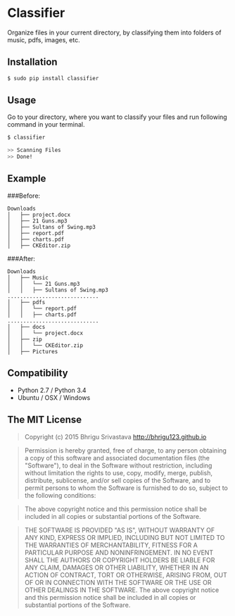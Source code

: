 # Classifier
Organize files in your current directory, by classifying them into folders of music, pdfs, images, etc.

## Installation
```sh
$ sudo pip install classifier
```

## Usage
Go to your directory, where you want to classify your files and run following command in your terminal.
```sh
$ classifier
``` 
```sh
>> Scanning Files
>> Done!
```

## Example
###Before:
```
Downloads
│   ├── project.docx
│   ├── 21 Guns.mp3
│   ├── Sultans of Swing.mp3
│   ├── report.pdf
│   ├── charts.pdf
│   ├── CKEditor.zip
```

###After:
```
Downloads
│   ├── Music
│   │   └── 21 Guns.mp3
│   │   ├── Sultans of Swing.mp3
.............................
│   ├── pdfs
│   │   └── report.pdf
│   │   ├── charts.pdf
.............................
│   ├── docs
│   │   └── project.docx
│   ├── zip
│   │   └── CKEditor.zip
│   ├── Pictures
```

## Compatibility 
* Python 2.7 / Python 3.4
* Ubuntu / OSX / Windows 

## The MIT License
> Copyright (c) 2015 Bhrigu Srivastava http://bhrigu123.github.io

> Permission is hereby granted, free of charge, to any person obtaining a copy
of this software and associated documentation files (the "Software"), to deal
in the Software without restriction, including without limitation the rights
to use, copy, modify, merge, publish, distribute, sublicense, and/or sell
copies of the Software, and to permit persons to whom the Software is
furnished to do so, subject to the following conditions:

> The above copyright notice and this permission notice shall be included in
all copies or substantial portions of the Software.

> THE SOFTWARE IS PROVIDED "AS IS", WITHOUT WARRANTY OF ANY KIND, EXPRESS OR
IMPLIED, INCLUDING BUT NOT LIMITED TO THE WARRANTIES OF MERCHANTABILITY,
FITNESS FOR A PARTICULAR PURPOSE AND NONINFRINGEMENT. IN NO EVENT SHALL THE
AUTHORS OR COPYRIGHT HOLDERS BE LIABLE FOR ANY CLAIM, DAMAGES OR OTHER
LIABILITY, WHETHER IN AN ACTION OF CONTRACT, TORT OR OTHERWISE, ARISING FROM,
OUT OF OR IN CONNECTION WITH THE SOFTWARE OR THE USE OR OTHER DEALINGS IN
THE SOFTWARE.
The above copyright notice and this permission notice shall be included in all copies or substantial portions of the Software.
